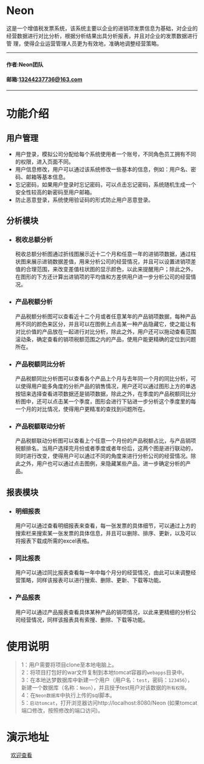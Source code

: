 Neon
====
  这是一个增值税发票系统，该系统主要以企业的进销项发票信息为基础，对企业的经营数据进行对比分析，根据分析结果出具分析报表，并且对企业的发票数据进行管 理，使得企业运营管理人员更为有效地，准确地调整经营策略。
  
***
#### 作者:Neon团队
#### 邮箱:13244237736@163.com
***

功能介绍
====
用户管理
----

* 用户登录，模拟公司分配给每个系统使用者一个账号，不同角色员工拥有不同的权限，进入页面不同。<br>
* 用户信息修改，用户可以通过该系统修改一些基本的信息，例如：用户名、密码、邮箱等基本信息。<br>
* 忘记密码，如果用户登录时忘记密码，可以点击忘记密码，系统随机生成一个安全性较高的新密码至用户邮箱。<br>
* 防止恶意登录，系统使用验证码的形式防止用户恶意登录。
    
分析模块
----

* ### 税收总额分析
   税收总额分析图通过折线图展示近十二个月和任意一年的进销项数据，通过柱状图来展示进销数据差值，用来分析公司的经营情况，并且可以设置进销项差值的合理范围，来改变差值柱状图的显示颜色，以此来提醒用户；除此之外，在图形的下方还计算出进销项的平均值和方差供用户进一步分析公司的经营情况。
   
* ### 产品税额分析
   产品税额分析图可以查看近十二个月或者任意某年的产品销项数据，每种产品用不同的颜色来区分，并且可以在图例上点击某一种产品隐藏它，使之能让有对比价值的产品放在一起进行对比分析，除此之外，用户还可以拖动查看范围滚动条，确定查看的销项税额范围之内的产品，使用户能更精确的定位到问题所在。
  
* ### 产品税额同比分析
   产品税额同比分析图可以查看各个产品上个月与去年同一个月的同比分析，可以使得用户能多角度的分析产品的销售情况，用户还可以通过图形上方的单选按钮来选择查看进项数据还是销项数据，除此之外，在季度的产品税额同比分析图中，还可以点击某一个季度，图形会进行下钻进一步分析这个季度里的每一个月的对比情况，使得用户更精准的查找到问题所在。
   
* ### 产品税额联动分析
  产品税额联动分析图可以查看上个任意一个月份的产品税额占比，与产品销项税额排名，当用户选择完月份或者季度或者年份后，这两个图是进行联动的，同时进行改变，使得用户可以通过不同的角度来进行分析公司的经营情况。除此之外，用户也可以通过点击图例，来隐藏某些产品，进一步确定分析的产品。
  
报表模块
----

* ### 明细报表
  用户可以通过查看明细报表来查看，每一张发票的具体细节，可以通过上方的搜索栏来搜索某一张发票的具体信息，并且可以删除、排序、更新，以及可以将报表下载成所需的excel表格。

* ### 同比报表
  用户可以通过同比报表查看每一年中每个月分的经营情况，由此可以来调整经营策略，同样该报表可以进行搜索、删除、更新、下载等功能。         

* ### 产品报表
  用户可以通过产品报表查看具体某种产品的销项情况，以此来更精细的分析公司经营情况，同样该报表具有索搜、删除、下载等功能。 

使用说明
====
>   1：用户需要将项目clone至本地电脑上。<br>
>   2：将项目打包好的war文件复制到本地tomcat容器的`webapps`目录中。<br>
>   3：在本地达梦数据库中新建一个用户（用户名：`test`，密码：`123456`），新建一个数据库（名称：`Neon`），并且授予test用户对该数据的`所有权限`。<br>
>   4：在`Neon数据库`中执行上传的sql脚本。<br>
>   5：`启动tomcat`，打开浏览器访问http://localhost:8080/Neon (如果tomcat端口修改，按照修改的端口访问)。<br>
    
演示地址
====

    [欢迎查看](http://www.baidu.com)
    
